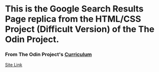# This is the Google Search Results Page replica from the HTML/CSS Project (Difficult Version) of the The Odin Project.

### From The Odin Project's [Curriculum](http://www.theodinproject.com/courses/web-development-101/lessons/html-css)

[Site Link](https://mugilan-codes.github.io/google-search-results-hard/)
